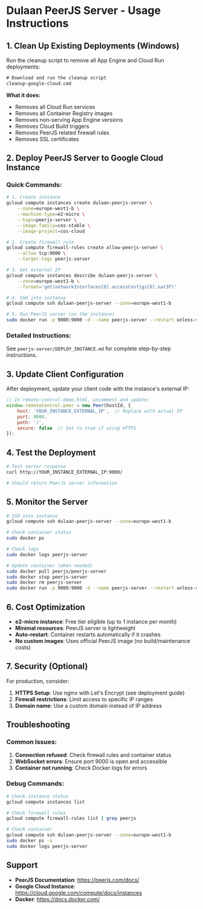 # Dulaan PeerJS Server - Usage Instructions

## 1. Clean Up Existing Deployments (Windows)

Run the cleanup script to remove all App Engine and Cloud Run deployments:

```cmd
# Download and run the cleanup script
cleanup-google-cloud.cmd
```

**What it does:**
- Removes all Cloud Run services
- Removes all Container Registry images  
- Removes non-serving App Engine versions
- Removes Cloud Build triggers
- Removes PeerJS related firewall rules
- Removes SSL certificates

## 2. Deploy PeerJS Server to Google Cloud Instance

### Quick Commands:

```bash
# 1. Create instance
gcloud compute instances create dulaan-peerjs-server \
    --zone=europe-west1-b \
    --machine-type=e2-micro \
    --tags=peerjs-server \
    --image-family=cos-stable \
    --image-project=cos-cloud

# 2. Create firewall rule
gcloud compute firewall-rules create allow-peerjs-server \
    --allow tcp:9000 \
    --target-tags peerjs-server

# 3. Get external IP
gcloud compute instances describe dulaan-peerjs-server \
    --zone=europe-west1-b \
    --format='get(networkInterfaces[0].accessConfigs[0].natIP)'

# 4. SSH into instance
gcloud compute ssh dulaan-peerjs-server --zone=europe-west1-b

# 5. Run PeerJS server (on the instance)
sudo docker run -p 9000:9000 -d --name peerjs-server --restart unless-stopped peerjs/peerjs-server
```

### Detailed Instructions:

See `peerjs-server/DEPLOY_INSTANCE.md` for complete step-by-step instructions.

## 3. Update Client Configuration

After deployment, update your client code with the instance's external IP:

```javascript
// In remote-control-demo.html, uncomment and update:
window.remoteControl.peer = new Peer(hostId, {
    host: 'YOUR_INSTANCE_EXTERNAL_IP',  // Replace with actual IP
    port: 9000,
    path: '/',
    secure: false  // Set to true if using HTTPS
});
```

## 4. Test the Deployment

```bash
# Test server response
curl http://YOUR_INSTANCE_EXTERNAL_IP:9000/

# Should return PeerJS server information
```

## 5. Monitor the Server

```bash
# SSH into instance
gcloud compute ssh dulaan-peerjs-server --zone=europe-west1-b

# Check container status
sudo docker ps

# Check logs
sudo docker logs peerjs-server

# Update container (when needed)
sudo docker pull peerjs/peerjs-server
sudo docker stop peerjs-server
sudo docker rm peerjs-server
sudo docker run -p 9000:9000 -d --name peerjs-server --restart unless-stopped peerjs/peerjs-server
```

## 6. Cost Optimization

- **e2-micro instance**: Free tier eligible (up to 1 instance per month)
- **Minimal resources**: PeerJS server is lightweight
- **Auto-restart**: Container restarts automatically if it crashes
- **No custom images**: Uses official PeerJS image (no build/maintenance costs)

## 7. Security (Optional)

For production, consider:

1. **HTTPS Setup**: Use nginx with Let's Encrypt (see deployment guide)
2. **Firewall restrictions**: Limit access to specific IP ranges
3. **Domain name**: Use a custom domain instead of IP address

## Troubleshooting

### Common Issues:

1. **Connection refused**: Check firewall rules and container status
2. **WebSocket errors**: Ensure port 9000 is open and accessible
3. **Container not running**: Check Docker logs for errors

### Debug Commands:

```bash
# Check instance status
gcloud compute instances list

# Check firewall rules
gcloud compute firewall-rules list | grep peerjs

# Check container
gcloud compute ssh dulaan-peerjs-server --zone=europe-west1-b
sudo docker ps -a
sudo docker logs peerjs-server
```

## Support

- **PeerJS Documentation**: https://peerjs.com/docs/
- **Google Cloud Instance**: https://cloud.google.com/compute/docs/instances
- **Docker**: https://docs.docker.com/